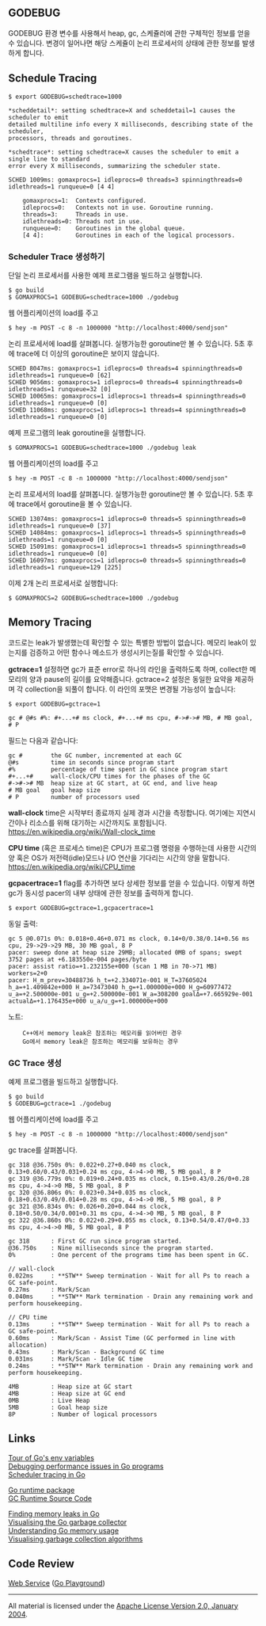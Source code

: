 ## GODEBUG

GODEBUG 환경 변수를 사용해서 heap, gc, 스케쥴러에 관한 구체적인 정보를 얻을 수 있습니다. 변경이 일어나면 해당 스케쥴이 논리 프로세서의 상태에 관한 정보를 발생하게 합니다.

## Schedule Tracing

	$ export GODEBUG=schedtrace=1000

	*scheddetail*: setting schedtrace=X and scheddetail=1 causes the scheduler to emit
	detailed multiline info every X milliseconds, describing state of the scheduler,
	processors, threads and goroutines.

	*schedtrace*: setting schedtrace=X causes the scheduler to emit a single line to standard
	error every X milliseconds, summarizing the scheduler state.

	SCHED 1009ms: gomaxprocs=1 idleprocs=0 threads=3 spinningthreads=0 idlethreads=1 runqueue=0 [4 4]

		gomaxprocs=1:  Contexts configured.
		idleprocs=0:   Contexts not in use. Goroutine running.
		threads=3:     Threads in use.
		idlethreads=0: Threads not in use.
		runqueue=0:    Goroutines in the global queue.
		[4 4]:         Goroutines in each of the logical processors.

### Scheduler Trace 생성하기

단일 논리 프로세서를 사용한 예제 프로그램을 빌드하고 실행합니다.

	$ go build
	$ GOMAXPROCS=1 GODEBUG=schedtrace=1000 ./godebug

웹 어플리케이션의 load를 주고

	$ hey -m POST -c 8 -n 1000000 "http://localhost:4000/sendjson"

논리 프로세서에 load를 살펴봅니다. 실행가능한 goroutine만 볼 수 있습니다. 5초 후에 trace에 더 이상의 goroutine은 보이지 않습니다.

    SCHED 8047ms: gomaxprocs=1 idleprocs=0 threads=4 spinningthreads=0 idlethreads=1 runqueue=0 [62]
    SCHED 9056ms: gomaxprocs=1 idleprocs=0 threads=4 spinningthreads=0 idlethreads=1 runqueue=32 [0]
    SCHED 10065ms: gomaxprocs=1 idleprocs=1 threads=4 spinningthreads=0 idlethreads=1 runqueue=0 [0]
    SCHED 11068ms: gomaxprocs=1 idleprocs=1 threads=4 spinningthreads=0 idlethreads=1 runqueue=0 [0]


예제 프로그램의 leak goroutine을 실행합니다.

	$ GOMAXPROCS=1 GODEBUG=schedtrace=1000 ./godebug leak

웹 어플리케이션의 load를 주고

	$ hey -m POST -c 8 -n 1000000 "http://localhost:4000/sendjson"

논리 프로세서의 load를 살펴봅니다. 실행가능한 goroutine만 볼 수 있습니다. 5초 후에 trace에서 goroutine을 볼 수 있습니다.

    SCHED 13074ms: gomaxprocs=1 idleprocs=0 threads=5 spinningthreads=0 idlethreads=1 runqueue=0 [37]
    SCHED 14084ms: gomaxprocs=1 idleprocs=1 threads=5 spinningthreads=0 idlethreads=1 runqueue=0 [0]
    SCHED 15091ms: gomaxprocs=1 idleprocs=1 threads=5 spinningthreads=0 idlethreads=1 runqueue=0 [0]
    SCHED 16097ms: gomaxprocs=1 idleprocs=0 threads=5 spinningthreads=0 idlethreads=1 runqueue=129 [225]

이제 2개 논리 프로세서로 실행합니다:

	$ GOMAXPROCS=2 GODEBUG=schedtrace=1000 ./godebug

## Memory Tracing

코드로는 leak가 발생했는데 확인할 수 있는 특별한 방법이 없습니다. 메모리 leak이 있는지를 검증하고 어떤 함수나 메소드가 생성시키는질를 확인할 수 있습니다.

**gctrace=1** 설정하면 gc가 표준 error로 하나의 라인을 출력하도록 하며, collect한 메모리의 양과 pause의 길이를 요약해줍니다. gctrace=2 설정은 동일한 요약을 제공하며 각 collection을 되풀이 합니다. 이 라인의 포맷은 변경될 가능성이 높습니다:

    $ export GODEBUG=gctrace=1

    gc # @#s #%: #+...+# ms clock, #+...+# ms cpu, #->#-># MB, # MB goal, # P

필드는 다음과 같습니다:

    gc #        the GC number, incremented at each GC
    @#s         time in seconds since program start
    #%          percentage of time spent in GC since program start
    #+...+#     wall-clock/CPU times for the phases of the GC
    #->#-># MB  heap size at GC start, at GC end, and live heap
    # MB goal   goal heap size
    # P         number of processors used

**wall-clock** time은 시작부터 종료까지 실제 경과 시간을 측정합니다. 여기에는 지연시간이나 리소스를 위해 대기하는 시간까지도 포함됩니다.
https://en.wikipedia.org/wiki/Wall-clock_time

**CPU time** (혹은 프로세스 time)은 CPU가 프로그램 명령을 수행하는데 사용한 시간의 양 혹은 OS가 저전력(idle)모드나 I/O 연산을 기다리는 시간의 양을 말합니다.
https://en.wikipedia.org/wiki/CPU_time

**gcpacertrace=1** flag를 추가하면 보다 상세한 정보를 얻을 수 있습니다. 이렇게 하면 gc가 동시성 pacer의 내부 상태에 관한 정보를 출력하게 합니다.

    $ export GODEBUG=gctrace=1,gcpacertrace=1

동일 출력:

    gc 5 @0.071s 0%: 0.018+0.46+0.071 ms clock, 0.14+0/0.38/0.14+0.56 ms cpu, 29->29->29 MB, 30 MB goal, 8 P
    pacer: sweep done at heap size 29MB; allocated 0MB of spans; swept 3752 pages at +6.183550e-004 pages/byte
    pacer: assist ratio=+1.232155e+000 (scan 1 MB in 70->71 MB) workers=2+0
    pacer: H_m_prev=30488736 h_t=+2.334071e-001 H_T=37605024 h_a=+1.409842e+000 H_a=73473040 h_g=+1.000000e+000 H_g=60977472 u_a=+2.500000e-001 u_g=+2.500000e-001 W_a=308200 goalΔ=+7.665929e-001 actualΔ=+1.176435e+000 u_a/u_g=+1.000000e+000

노트:

		C++에서 memory leak은 참조하는 메모리를 읽어버린 경우
		Go에서 memory leak은 참조하는 메모리를 보유하는 경우   

### GC Trace 생성

예제 프로그램을 빌드하고 실행합니다.

    $ go build
    $ GODEBUG=gctrace=1 ./godebug

웹 어플리케이션에 load를 주고

    $ hey -m POST -c 8 -n 1000000 "http://localhost:4000/sendjson"

gc trace를 살펴봅니다.

    gc 318 @36.750s 0%: 0.022+0.27+0.040 ms clock, 0.13+0.60/0.43/0.031+0.24 ms cpu, 4->4->0 MB, 5 MB goal, 8 P
    gc 319 @36.779s 0%: 0.019+0.24+0.035 ms clock, 0.15+0.43/0.26/0+0.28 ms cpu, 4->4->0 MB, 5 MB goal, 8 P
    gc 320 @36.806s 0%: 0.023+0.34+0.035 ms clock, 0.18+0.63/0.49/0.014+0.28 ms cpu, 4->4->0 MB, 5 MB goal, 8 P
    gc 321 @36.834s 0%: 0.026+0.20+0.044 ms clock, 0.18+0.50/0.34/0.001+0.31 ms cpu, 4->4->0 MB, 5 MB goal, 8 P
    gc 322 @36.860s 0%: 0.022+0.29+0.055 ms clock, 0.13+0.54/0.47/0+0.33 ms cpu, 4->4->0 MB, 5 MB goal, 8 P

    gc 318      : First GC run since program started.
    @36.750s    : Nine milliseconds since the program started.
    0%          : One percent of the programs time has been spent in GC.

    // wall-clock
    0.022ms     : **STW** Sweep termination - Wait for all Ps to reach a GC safe-point.
    0.27ms      : Mark/Scan
    0.040ms     : **STW** Mark termination - Drain any remaining work and perform housekeeping.

    // CPU time
    0.13ms      : **STW** Sweep termination - Wait for all Ps to reach a GC safe-point.
    0.60ms      : Mark/Scan - Assist Time (GC performed in line with allocation)
    0.43ms      : Mark/Scan - Background GC time
    0.031ms     : Mark/Scan - Idle GC time
    0.24ms      : **STW** Mark termination - Drain any remaining work and perform housekeeping.

    4MB         : Heap size at GC start
    4MB         : Heap size at GC end
    0MB         : Live Heap
    5MB         : Goal heap size
    8P          : Number of logical processors

## Links

[Tour of Go's env variables](http://dave.cheney.net/2015/11/29/a-whirlwind-tour-of-gos-runtime-environment-variables)   
[Debugging performance issues in Go programs](https://software.intel.com/en-us/blogs/2014/05/10/debugging-performance-issues-in-go-programs)  
[Scheduler tracing in Go](http://www.goinggo.net/2015/02/scheduler-tracing-in-go.html)  

[Go runtime package](http://golang.org/pkg/runtime/)  
[GC Runtime Source Code](https://golang.org/src/runtime/mgc.go)  

[Finding memory leaks in Go](https://www.hakkalabs.co/articles/finding-memory-leaks-go-programs)  
[Visualising the Go garbage collector](http://dave.cheney.net/2014/07/11/visualising-the-go-garbage-collector)  
[Understanding Go memory usage](https://deferpanic.com/blog/understanding-golang-memory-usage)  
[Visualising garbage collection algorithms](https://spin.atomicobject.com/2014/09/03/visualizing-garbage-collection-algorithms/)

## Code Review

[Web Service](godebug.go) ([Go Playground](https://play.golang.org/p/cLfl3dZYLf))
___
All material is licensed under the [Apache License Version 2.0, January 2004](http://www.apache.org/licenses/LICENSE-2.0).
